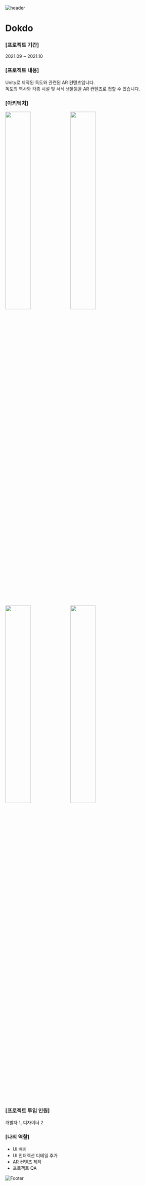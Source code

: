 ![header](https://capsule-render.vercel.app/api?type=waving&color=auto&height=200&section=header&text=Dokdo&fontSize=60)

# Dokdo

### [프로젝트 기간]
2021.09 ~ 2021.10

### [프로젝트 내용]
Unity로 제작된 독도와 관련된 AR 컨텐츠입니다.\
독도의 역사와 각종 시설 및 서식 생물등을 AR 컨텐츠로 접할 수 있습니다.

### [아키텍처]


<img width="40%" src="https://user-images.githubusercontent.com/90584581/196893974-9d50e54d-d57d-445e-9de4-a610a01a3765.jpg"/>  <img width="40%" src="https://user-images.githubusercontent.com/90584581/196894339-be235f44-e507-4408-b5b9-2b7a5b64daff.jpg"/>
<img width="40%" src="https://user-images.githubusercontent.com/90584581/196894342-ec718db8-78e6-480b-a509-1b15faa6f47a.jpg"/>  <img width="40%" src="https://user-images.githubusercontent.com/90584581/196894325-63905dd4-5658-4a58-8704-8a2fcf3e5537.jpg"/>

### [프로젝트 투입 인원]
개발자 1, 디자이너 2

### [나의 역할]
- UI 배치
- UI 인터렉션 디테일 추가
- AR 컨텐츠 제작
- 프로젝트 QA

![Footer](https://capsule-render.vercel.app/api?type=waving&color=auto&height=200&section=footer)
